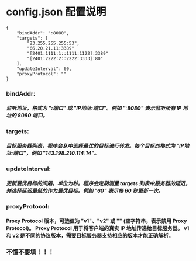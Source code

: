 # config.json 配置说明
```
{
    "bindAddr": ":8080",
    "targets": [
        "23.255.255.255:53",
        "66.20.21.11:3389"
        "[2401:1111:1::1111:1122]:3389"
        "[2401:2222:2::2222:3333]:80"
    ],
    "updateInterval": 60,
    "proxyProtocol": ""
}
```

### bindAddr: 
  ##### 监听地址，格式为 ":端口" 或 "IP地址:端口"。例如 ":8080" 表示监听所有 IP 地址的 8080 端口。

### targets: 
  ##### 目标服务器列表，程序会从中选择最优的目标进行转发。每个目标的格式为 "IP地址:端口"，例如 "143.198.210.114:14"。

### updateInterval: 
  ##### 更新最优目标的间隔，单位为秒。程序会定期测量 targets 列表中服务器的延迟，并选择延迟最低的作为最优目标。例如 "60" 表示每 60 秒更新一次。

### proxyProtocol: 
  #### Proxy Protocol 版本，可选值为 "v1"、"v2" 或 "" (空字符串，表示禁用 Proxy Protocol)。 Proxy Protocol 用于将客户端的真实 IP 地址传递给目标服务器。 v1 和 v2 是不同的协议版本，需要目标服务器支持相应的版本才能正确解析。
  ### 不懂不要填！！！

